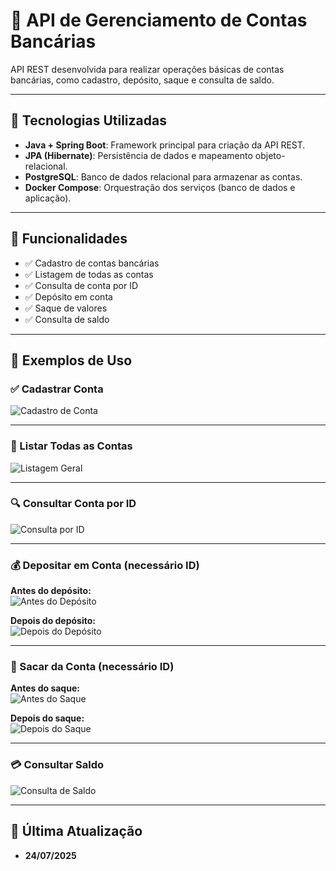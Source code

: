 # 🏦 API de Gerenciamento de Contas Bancárias

API REST desenvolvida para realizar operações básicas de contas bancárias, como cadastro, depósito, saque e consulta de saldo.

---

## 🚀 Tecnologias Utilizadas

- **Java + Spring Boot**: Framework principal para criação da API REST.
- **JPA (Hibernate)**: Persistência de dados e mapeamento objeto-relacional.
- **PostgreSQL**: Banco de dados relacional para armazenar as contas.
- **Docker Compose**: Orquestração dos serviços (banco de dados e aplicação).

---

## 📌 Funcionalidades

- ✅ Cadastro de contas bancárias
- ✅ Listagem de todas as contas
- ✅ Consulta de conta por ID
- ✅ Depósito em conta
- ✅ Saque de valores
- ✅ Consulta de saldo

---

## 📸 Exemplos de Uso

### ✅ Cadastrar Conta
![Cadastro de Conta](img_3.png)

---

### 📄 Listar Todas as Contas
![Listagem Geral](img.png)

---

### 🔍 Consultar Conta por ID
![Consulta por ID](img_1.png)

---

### 💰 Depositar em Conta (necessário ID)

**Antes do depósito:**  
![Antes do Depósito](img_1.png)

**Depois do depósito:**  
![Depois do Depósito](img_4.png)

---

### 💸 Sacar da Conta (necessário ID)

**Antes do saque:**  
![Antes do Saque](img_1.png)

**Depois do saque:**  
![Depois do Saque](img_6.png)

---

### 💳 Consultar Saldo

![Consulta de Saldo](img_7.png)

---

## 📅 Última Atualização

- **24/07/2025**
